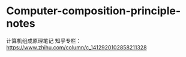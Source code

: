 # Computer-composition-principle-notes
计算机组成原理笔记
知乎专栏：https://www.zhihu.com/column/c_1412920102858211328
